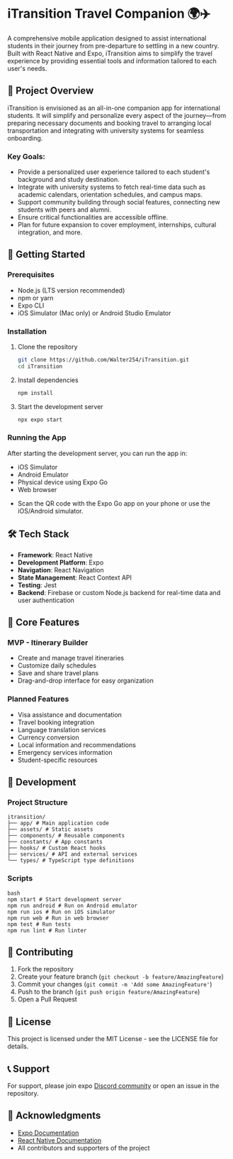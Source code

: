 # iTransition Travel Companion 🌍✈️

A comprehensive mobile application designed to assist international students in their journey from pre-departure to settling in a new country. Built with React Native and Expo, iTransition aims to simplify the travel experience by providing essential tools and information tailored to each user's needs.

## 🎯 Project Overview

iTransition is envisioned as an all-in-one companion app for international students. It will simplify and personalize every aspect of the journey—from preparing necessary documents and booking travel to arranging local transportation and integrating with university systems for seamless onboarding.

### Key Goals:

- Provide a personalized user experience tailored to each student's background and study destination.
- Integrate with university systems to fetch real-time data such as academic calendars, orientation schedules, and campus maps.
- Support community building through social features, connecting new students with peers and alumni.
- Ensure critical functionalities are accessible offline.
- Plan for future expansion to cover employment, internships, cultural integration, and more.

## 🚀 Getting Started

### Prerequisites

- Node.js (LTS version recommended)
- npm or yarn
- Expo CLI
- iOS Simulator (Mac only) or Android Studio Emulator

### Installation

1. Clone the repository

   ```bash
   git clone https://github.com/Walter254/iTransition.git
   cd iTransition
   ```

2. Install dependencies

   ```bash
   npm install
   ```

3. Start the development server
   ```bash
   npx expo start
   ```

### Running the App

After starting the development server, you can run the app in:

- iOS Simulator
- Android Emulator
- Physical device using Expo Go
- Web browser

* Scan the QR code with the Expo Go app on your phone or use the iOS/Android simulator.

## 🛠 Tech Stack

- **Framework**: React Native
- **Development Platform**: Expo
- **Navigation**: React Navigation
- **State Management**: React Context API
- **Testing**: Jest
- **Backend**: Firebase or custom Node.js backend for real-time data and user authentication

## 📱 Core Features

### MVP - Itinerary Builder

- Create and manage travel itineraries
- Customize daily schedules
- Save and share travel plans
- Drag-and-drop interface for easy organization

### Planned Features

- Visa assistance and documentation
- Travel booking integration
- Language translation services
- Currency conversion
- Local information and recommendations
- Emergency services information
- Student-specific resources

## 🔧 Development

### Project Structure

```
itransition/
├── app/ # Main application code
├── assets/ # Static assets
├── components/ # Reusable components
├── constants/ # App constants
├── hooks/ # Custom React hooks
├── services/ # API and external services
└── types/ # TypeScript type definitions
```

### Scripts

```
bash
npm start # Start development server
npm run android # Run on Android emulator
npm run ios # Run on iOS simulator
npm run web # Run in web browser
npm test # Run tests
npm run lint # Run linter
```

## 🤝 Contributing

1. Fork the repository
2. Create your feature branch (`git checkout -b feature/AmazingFeature`)
3. Commit your changes (`git commit -m 'Add some AmazingFeature'`)
4. Push to the branch (`git push origin feature/AmazingFeature`)
5. Open a Pull Request

## 📄 License

This project is licensed under the MIT License - see the LICENSE file for details.

## 📞 Support

For support, please join expo [Discord community](https://chat.expo.dev) or open an issue in the repository.

## 🙏 Acknowledgments

- [Expo Documentation](https://docs.expo.dev/)
- [React Native Documentation](https://reactnative.dev/)
- All contributors and supporters of the project
